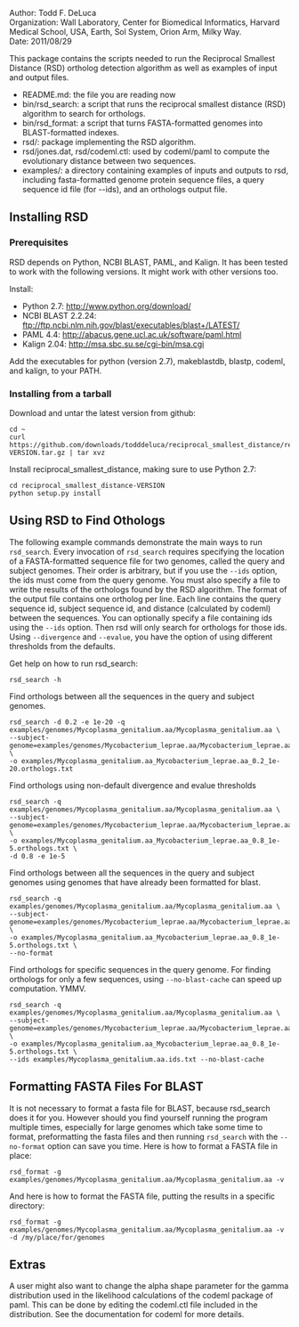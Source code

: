 Author: Todd F. DeLuca  
Organization: Wall Laboratory, Center for Biomedical Informatics, Harvard Medical School, USA, Earth, Sol System, Orion Arm, Milky Way.  
Date: 2011/08/29  

This package contains the scripts needed to run the Reciprocal Smallest Distance (RSD) ortholog detection algorithm as well as examples of input and output files.

- README.md:  the file you are reading now
- bin/rsd_search: a script that runs the reciprocal smallest distance (RSD) algorithm to search for orthologs.
- bin/rsd_format: a script that turns FASTA-formatted genomes into BLAST-formatted indexes.
- rsd/: package implementing the RSD algorithm.  
- rsd/jones.dat, rsd/codeml.ctl:  used by codeml/paml to compute the evolutionary distance between two sequences.
- examples/:  a directory containing examples of inputs and outputs to rsd, including fasta-formatted genome protein sequence files,
 a query sequence id file (for --ids), and an orthologs output file.


## Installing RSD

### Prerequisites

RSD depends on Python, NCBI BLAST, PAML, and Kalign.  It has been tested to work with the following versions.  It might work with other versions too.

Install:

- Python 2.7: http://www.python.org/download/
- NCBI BLAST 2.2.24: ftp://ftp.ncbi.nlm.nih.gov/blast/executables/blast+/LATEST/
- PAML 4.4: http://abacus.gene.ucl.ac.uk/software/paml.html
- Kalign 2.04: http://msa.sbc.su.se/cgi-bin/msa.cgi

Add the executables for python (version 2.7), makeblastdb, blastp, codeml, and kalign, to your PATH.

### Installing from a tarball

Download and untar the latest version from github:

    cd ~
    curl https://github.com/downloads/todddeluca/reciprocal_smallest_distance/reciprocal_smallest_distance-VERSION.tar.gz | tar xvz
    
Install reciprocal\_smallest\_distance, making sure to use Python 2.7:

    cd reciprocal_smallest_distance-VERSION
    python setup.py install


## Using RSD to Find Othologs

The following example commands demonstrate the main ways to run `rsd_search`.
Every invocation of `rsd_search` requires specifying the location of a FASTA-formatted sequence file for two genomes,
called the query and subject genomes.  Their order is arbitrary, but if you use the `--ids` option, the ids must come from the query genome.
You must also specify a file to write the results of the orthologs found by the RSD algorithm.
The format of the output file contains one ortholog per line.  Each line contains the query sequence id, subject sequence id,
and distance (calculated by codeml) between the sequences.
You can optionally specify a file containing ids using the `--ids` option.  Then rsd will only search for orthologs for those ids.
Using `--divergence` and `--evalue`, you have the option of using different thresholds from the defaults.


Get help on how to run rsd_search:
    
    rsd_search -h


Find orthologs between all the sequences in the query and subject genomes.

    rsd_search -d 0.2 -e 1e-20 -q examples/genomes/Mycoplasma_genitalium.aa/Mycoplasma_genitalium.aa \
    --subject-genome=examples/genomes/Mycobacterium_leprae.aa/Mycobacterium_leprae.aa \
    -o examples/Mycoplasma_genitalium.aa_Mycobacterium_leprae.aa_0.2_1e-20.orthologs.txt


Find orthologs using non-default divergence and evalue thresholds

    rsd_search -q examples/genomes/Mycoplasma_genitalium.aa/Mycoplasma_genitalium.aa \
    --subject-genome=examples/genomes/Mycobacterium_leprae.aa/Mycobacterium_leprae.aa \
    -o examples/Mycoplasma_genitalium.aa_Mycobacterium_leprae.aa_0.8_1e-5.orthologs.txt \
    -d 0.8 -e 1e-5


Find orthologs between all the sequences in the query and subject genomes using genomes that have already been formatted for blast.

    rsd_search -q examples/genomes/Mycoplasma_genitalium.aa/Mycoplasma_genitalium.aa \
    --subject-genome=examples/genomes/Mycobacterium_leprae.aa/Mycobacterium_leprae.aa \
    -o examples/Mycoplasma_genitalium.aa_Mycobacterium_leprae.aa_0.8_1e-5.orthologs.txt \
    --no-format


Find orthologs for specific sequences in the query genome.  For finding orthologs for only a few sequences, using `--no-blast-cache` can
speed up computation.  YMMV.

    rsd_search -q examples/genomes/Mycoplasma_genitalium.aa/Mycoplasma_genitalium.aa \
    --subject-genome=examples/genomes/Mycobacterium_leprae.aa/Mycobacterium_leprae.aa \
    -o examples/Mycoplasma_genitalium.aa_Mycobacterium_leprae.aa_0.8_1e-5.orthologs.txt \
    --ids examples/Mycoplasma_genitalium.aa.ids.txt --no-blast-cache


## Formatting FASTA Files For BLAST

It is not necessary to format a fasta file for BLAST, because rsd_search does it for you.  However should you find yourself running
the program multiple times, especially for large genomes which take some time to format, preformatting the fasta files and 
then running `rsd_search` with the `--no-format` option can save you time.  Here is how to format a FASTA file in place:

    rsd_format -g examples/genomes/Mycoplasma_genitalium.aa/Mycoplasma_genitalium.aa -v
    
And here is how to format the FASTA file, putting the results in a specific directory:

    rsd_format -g examples/genomes/Mycoplasma_genitalium.aa/Mycoplasma_genitalium.aa -v -d /my/place/for/genomes


## Extras

A user might also want to change the alpha shape parameter for the gamma distribution used in the likelihood calculations of the codeml package of paml.  This can be done by editing the codeml.ctl file included in the distribution.  See the documentation for codeml for more details.

